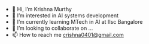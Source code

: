 - 👋 Hi, I’m Krishna Murthy
- 👀 I’m interested in AI systems development
- 🌱 I’m currently learning MTech in AI at IIsc Bangalore
- 💞️ I’m looking to collaborate on ...
- 📫 How to reach me crishna0401@gmail.com

<!---
crishna0401/crishna0401 is a ✨ special ✨ repository because its `README.md` (this file) appears on your GitHub profile.
You can click the Preview link to take a look at your changes.
--->
